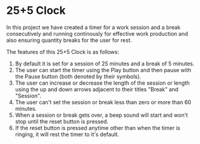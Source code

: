 # 25+5 Clock
In this project we have created a timer for a work session and a break consecutively and running continously for effective work production and also ensuring quantity breaks for the user for rest.

The features of this 25+5 Clock is as follows:
1. By default it is set for a session of 25 minutes and a break of 5 minutes.
2. The user can start the timer using the Play button and then pause with the Pause button (both denoted by their symbols).
3. The user can increase or decrease the length of the session or length using the up and down arrows adjacent to their titles "Break" and "Session".
4. The user can't set the session or break less than zero or more than 60 minutes.
5. When a session or break gets over, a beep sound will start and won't stop until the reset button is pressed.
6. If the reset button is pressed anytime other than when the timer is ringing, it will rest the timer to it's default.
